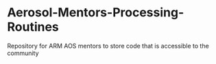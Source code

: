 # Aerosol-Mentors-Processing-Routines
Repository for ARM AOS mentors to store code that is accessible to the community
